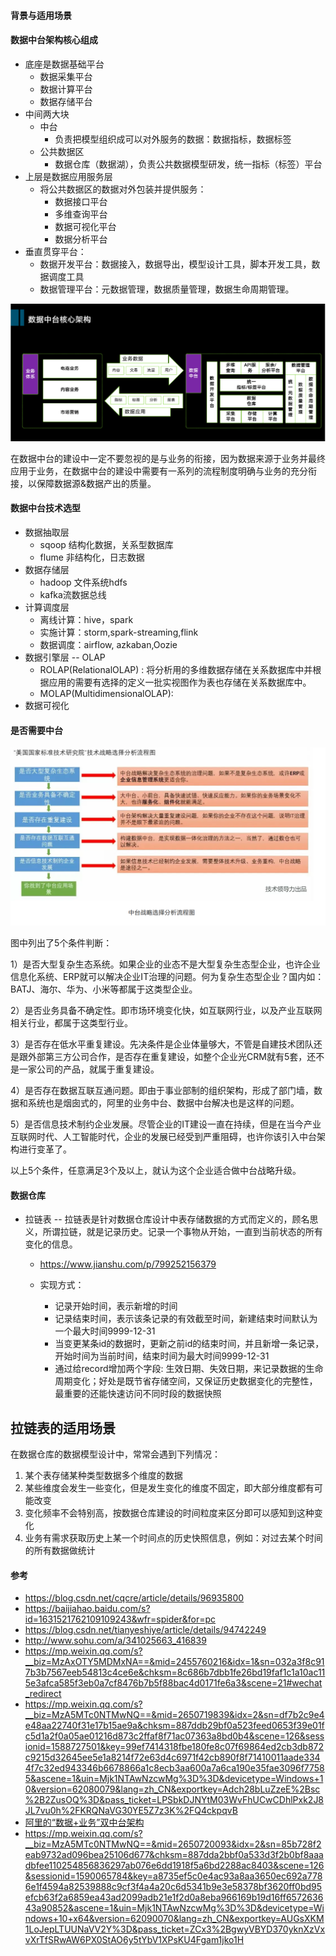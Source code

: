 ####   背景与适用场景



#### **数据中台架构核心组成**

* 底座是数据基础平台
  * 数据采集平台
  * 数据计算平台
  * 数据存储平台
* 中间两大块
  * 中台
    * 负责把模型组织成可以对外服务的数据：数据指标，数据标签
  * 公共数据区
    * 数据仓库（数据湖），负责公共数据模型研发，统一指标（标签）平台
* 上层是数据应用服务层
  * 将公共数据区的数据对外包装并提供服务：
    * 数据接口平台
    * 多维查询平台
    * 数据可视化平台
    * 数据分析平台
* 垂直贯穿平台：
  * 数据开发平台：数据接入，数据导出，模型设计工具，脚本开发工具，数据调度工具
  * 数据管理平台：元数据管理，数据质量管理，数据生命周期管理。

![img](.\images\shujuzhongtai.png)



在数据中台的建设中一定不要忽视的是与业务的衔接，因为数据来源于业务并最终应用于业务，在数据中台的建设中需要有一系列的流程制度明确与业务的充分衔接，以保障数据源&数据产出的质量。



####  数据中台技术选型

* 数据抽取层
  * sqoop 结构化数据，关系型数据库
  * flume 非结构化，日志数据
* 数据存储层
  * hadoop 文件系统hdfs
  * kafka流数据总线
* 计算调度层
  * 离线计算：hive，spark
  * 实施计算：storm,spark-streaming,flink
  * 数据调度：airflow, azkaban,Oozie
* 数据引擎层 -- OLAP
  * ROLAP(RelationalOLAP) : 将分析用的多维数据存储在关系数据库中并根据应用的需要有选择的定义一批实视图作为表也存储在关系数据库中。
  * MOLAP(MultidimensionalOLAP):
* 数据可视化



####  是否需要中台

![image-20200519084316862](images/data_center.png)

图中列出了5个条件判断：

1）是否大型复杂生态系统。如果企业的业态不是大型复杂生态型企业，也许企业信息化系统、ERP就可以解决企业IT治理的问题。何为复杂生态型企业？国内如：BATJ、海尔、华为、小米等都属于这类型企业。

2）是否业务具备不确定性。即市场环境变化快，如互联网行业，以及产业互联网相关行业，都属于这类型行业。

3）是否存在低水平重复建设。先决条件是企业体量够大，不管是自建技术团队还是跟外部第三方公司合作，是否存在重复建设，如整个企业光CRM就有5套，还不是一家公司的产品，就属于重复建设。

4）是否存在数据互联互通问题。即由于事业部制的组织架构，形成了部门墙，数据和系统也是烟囱式的，阿里的业务中台、数据中台解决也是这样的问题。

5）是否信息技术制约企业发展。尽管企业的IT建设一直在持续，但是在当今产业互联网时代、人工智能时代，企业的发展已经受到严重阻碍，也许你该引入中台架构进行变革了。

以上5个条件，任意满足3个及以上，就认为这个企业适合做中台战略升级。



#### 数据仓库

* 拉链表 --  拉链表是针对数据仓库设计中表存储数据的方式而定义的，顾名思义，所谓拉链，就是记录历史。记录一个事物从开始，一直到当前状态的所有变化的信息。
  * https://www.jianshu.com/p/799252156379
  
  * 实现方式：
    * 记录开始时间，表示新增的时间
    * 记录结束时间，表示该条记录的有效截至时间，新建结束时间默认为一个最大时间9999-12-31
    * 当变更某条id的数据时，更新之前id的结束时间，并且新增一条记录，开始时间为当前时间，结束时间为最大时间9999-12-31
    * 通过给record增加两个字段: 生效日期、失效日期，来记录数据的生命周期变化；好处是既节省存储空间，又保证历史数据变化的完整性，最重要的还能快速访问不同时段的数据快照
    
    
    

    
    

## 拉链表的适用场景

在数据仓库的数据模型设计中，常常会遇到下列情况：

1. 某个表存储某种类型数据多个维度的数据
2. 某些维度会发生一些变化，但是发生变化的维度不固定，即大部分维度都有可能改变
3. 变化频率不会特别高，按数据仓库建设的时间粒度来区分即可以感知到这种变化
4. 业务有需求获取历史上某一个时间点的历史快照信息，例如：对过去某个时间的所有数据做统计





#### 参考

*	https://blog.csdn.net/cqcre/article/details/96935800
*	https://baijiahao.baidu.com/s?id=1631521762109109243&wfr=spider&for=pc
*	https://blog.csdn.net/tianyeshiye/article/details/94742249
*	http://www.sohu.com/a/341025663_416839
*	https://mp.weixin.qq.com/s?__biz=MzAxOTY5MDMxNA==&mid=2455760216&idx=1&sn=032a3f8c917b3b7567eeb54813c4ce6e&chksm=8c686b7dbb1fe26bd19faf1c1a10ac115e3afca585f3eb0a7cf8476b7b5f88bac4d0171fe6a3&scene=21#wechat_redirect
*	https://mp.weixin.qq.com/s?__biz=MzA5MTc0NTMwNQ==&mid=2650719839&idx=2&sn=df7b2c9e4e48aa22740f31e17b15ae9a&chksm=887ddb29bf0a523feed0653f39e01fc5d1a2f0a05ae01216d873c2ffaf8f71ac07363a8bd0b4&scene=126&sessionid=1588727501&key=99ef7414318fbe180fe8c07f69864ed2cb3db872c9215d32645ee5e1a8214f72e63d4c6971f42cb890f8f71410011aade3344f7c32ed943346b6678866a1c8ecb3aa600a7a6ca190e35fae3096f77585&ascene=1&uin=Mjk1NTAwNzcwMg%3D%3D&devicetype=Windows+10&version=62080079&lang=zh_CN&exportkey=Adch28bLuZzeE%2Bsc%2B2ZusOQ%3D&pass_ticket=LPSbkDJNYtM03WvFhUCwCDhlPxk2J8JL7vu0h%2FKRQNaVG30YE5Z7z3K%2FQ4ckpqvB
*	[阿里的“数据+业务”双中台架构](https://mp.weixin.qq.com/s?__biz=MzU0OTE4MzYzMw==&mid=2247488702&idx=2&sn=efe90edaf09cc18124b303f3a7ebe70e&chksm=fbb29d40ccc514562f6925f12128424fb981ba4c80b55f92d0bcf0610aa460b8ee1091cd825e&scene=126&sessionid=1589847539&key=9d92d114a8d529e395039d6bdc8f3eb12ebd570a8ce90a2a4cfde08e05bc5520f7344733dddb70fc97236b3380f750626d1955fd3936bd1d657f640618b22de44915f6cbf0bc1f7aef5313cb3cbc15cc&ascene=1&uin=Mjk1NTAwNzcwMg%3D%3D&devicetype=Windows+10+x64&version=62090070&lang=zh_CN&exportkey=AV3%2FgW6%2FeTp8fbD32uaNubk%3D&pass_ticket=4EsceaY5CJcigCBVe%2BfahAdoHrVx5dIH1JNHKgR17nO5jdgfe%2FVzja8%2FDoFA3sBy)
*	https://mp.weixin.qq.com/s?__biz=MzA5MTc0NTMwNQ==&mid=2650720093&idx=2&sn=85b728f2eab9732ad096bea25106d677&chksm=887dda2bbf0a533d3f2b0bf8aaadbfee110254856836297ab076e6dd1918f5a6bd2288ac8403&scene=126&sessionid=1590065784&key=a8735ef5c0e4ac93a8aa3650ec692a7786e1f4594a82539888c9cf3f4a4a20c6d5341b9e3e58378bf3620ff0bd95efcb63f2a6859ea43ad2099adb21e1f2d0a8eba966169b19d16ff657263643a90852&ascene=1&uin=Mjk1NTAwNzcwMg%3D%3D&devicetype=Windows+10+x64&version=62090070&lang=zh_CN&exportkey=AUGsXKM1LoJepLTUUNaVV2Y%3D&pass_ticket=ZCx3%2BgwyVBYD370yknXzVxvXrTfSRwAW6PX0StAO6y5tYbV1XPsKU4Fgam1jko1H

